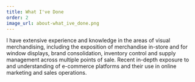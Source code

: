 ```yaml
---
title: What I've Done
order: 2
image_url: about-what_ive_done.png
---
```


I have extensive experience and knowledge in the areas of visual merchandising, including the exposition of merchandise in-store and for window displays, brand consolidation, inventory control and supply management across multiple points of sale. Recent in-depth exposure to and understanding of e-commerce platforms and their use in online marketing and sales operations.